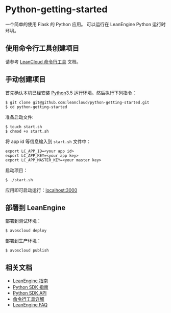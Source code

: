 # Python-getting-started

一个简单的使用 Flask 的 Python 应用。
可以运行在 LeanEngine Python 运行时环境。

## 使用命令行工具创建项目

请参考 [LeanCloud 命令行工具](https://leancloud.cn/docs/cloud_code_commandline.html) 文档。


## 手动创建项目

首先确认本机已经安装 [Python](http://python.org/)3.5 运行环境。然后执行下列指令：

```
$ git clone git@github.com:leancloud/python-getting-started.git
$ cd python-getting-started
```

准备启动文件:

```
$ touch start.sh
$ chmod +x start.sh
```

将 app id 等信息输入到 `start.sh` 文件中：

```
export LC_APP_ID=<your app id>
export LC_APP_KEY=<your app key>
export LC_APP_MASTER_KEY=<your master key>
```

启动项目：

```
$ ./start.sh
```

应用即可启动运行：[localhost:3000](http://localhost:3000)

## 部署到 LeanEngine


部署到测试环境：
```
$ avoscloud deploy
```

部署到生产环境：
```
$ avoscloud publish
```

## 相关文档

* [LeanEngine 指南](https://leancloud.cn/docs/leanengine_guide.html)
* [Python SDK 指南](https://leancloud.cn/docs/python_guide.html)
* [Python SDK API](https://leancloud.cn/docs/api/python/index.html)
* [命令行工具详解](https://leancloud.cn/docs/cloud_code_commandline.html)
* [LeanEngine FAQ](https://leancloud.cn/docs/cloud_code_faq.html)
